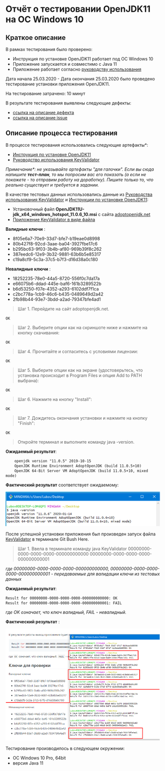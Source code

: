 # Отчёт о тестировании OpenJDK11 на ОС Windows 10

## Краткое описание

В рамках тестирования было проверено:

* Инструкция по установке OpenJDK11 работает под ОС Windows 10
* Приложение запускается и совместимо с Java 11
* Приложение работает согласно [руководству использования](https://github.com/netology-code/javaqa-homeworks/blob/master/intro/user-manual.md)

Дата начала 25.03.2020 - Дата окончания 25.03.2020 было проведено тестирование установки приложения OpenJDK11.

На тестирование затрачено: 10 минут

В результате тестирования выявлены следующие дефекты:
* [ссылка на описание дефекта](https://github.com/netology-code/javaqa-homeworks/blob/master/intro/user-manual.md)
* [ссылка на описание issue](https://github.com/netology-code/javaqa-homeworks/blob/master/intro/user-manual.md)

## Описание процесса тестирования

В процессе тестирования использовались следующие артефакты*:
* [Инструкция по установке OpenJDK11](https://github.com/netology-code/javaqa-homeworks/blob/master/intro/openjdk11-manual.md)
* [Руководство использования KeyValidator](https://github.com/netology-code/javaqa-homeworks/blob/master/intro/user-manual.md)

*Примечание\*: не указывайте артефакты "для галочки". Если вы сюда напишите **тест-план**, то мы попросим вас его показать (а если не покажете - то отправим работу на доработку). Пишите только то, что реально существует и требуется в задании.*

В качестве тестовых данных использовались данные из [Руководства использования KeyValidator](https://github.com/netology-code/javaqa-homeworks/blob/master/intro/user-manual.md) и [Инструкции по установке OpenJDK11](https://github.com/netology-code/javaqa-homeworks/blob/master/intro/openjdk11-manual.md):

* Установочный файл **OpenJDK11U-jdk_x64_windows_hotspot_11.0.6_10.msi** с сайта [adoptopenjdk.net](https://adoptopenjdk.net/)
* [Приложение KeyValidator в виде файла](https://github.com/netology-code/javaqa-homeworks/blob/master/intro/artifacts/KeyValidator.class)

**Валидные ключи** :

 * 8f05e6a7-70e9-33d7-bfe7-b19eae0d8998
 * 80b427f8-92cd-3aae-ba04-3927fbe17c6
 * b295bc63-9f03-3b4b-af80-969b39f8c262
 * 387eedc6-12e9-3b32-9881-63b6b5e85317
 * c19a8cf9-5c3a-37c5-b7f3-d16d38a0c180
    
**Невалидные ключи** :

 * 18252235-78e0-44a5-8720-556f0c7da17a
 * e66075b6-ddad-445e-baf6-161b3289522b
 * b6d53250-f07e-4352-a293-6102ddf7f1ca
 * c2bc778a-1cb9-46c6-b435-0489649d2a42
 * 2fb98b44-93e7-3bdd-a2ad-79347bfe4ad1
 
>Шаг 1. Перейдите на сайт adoptopenjdk.net. 

    ОК
    
>Шаг 2. Выберите опции как на скриншоте ниже и нажмите на кнопку скачивания:

    ОК

>Шаг 4. Прочитайте и согласитесь с условиями лицензии:

    ОК

>Шаг 5. Выберите опции как на экране (удостоверьтесь, что установка происходит в Program Files и опция Add to PATH выбрана):
    
    ОК

>Шаг 6. Нажмите на кнопку "Install":

    ОК

>Шаг 7. Дождитесь окончания установки и нажмите на кнопку "Finish":

    ОК

>Откройте терминал и выполните команду java -version. 

**Ожидаемый результат**:

        openjdk version "11.0.5" 2019-10-15
        OpenJDK Runtime Environment AdoptOpenJDK (build 11.0.5+10)
        OpenJDK 64-Bit Server VM AdoptOpenJDK (build 11.0.5+10, mixed mode)

**Фактический результат** соответствует ожидаемому:

![Java-version](https://github.com/voevodina/images/blob/master/java_version.png)

После успешной установки приложения был произведен запуск файла [KeyValidator](https://github.com/netology-code/javaqa-homeworks/blob/master/intro/artifacts/KeyValidator.class) в терминале Git Bush Here.

>Шаг 1. Ввела в терминале команду java KeyValidator 00000000-0000-0000-0000-000000000000 00000000-0000-0000-0000-000000000001 

*где 00000000-0000-0000-0000-000000000000, 00000000-0000-0000-0000-000000000001 - передаваемые для валидации ключи из тестовых данных*

**Ожидаемый результат**:

    Result for 00000000-0000-0000-0000-000000000000: OK
    Result for 00000000-0000-0000-0000-000000000001: FAIL


*где OK означает, что ключ валидный, FAIL - невалидный.*    

**Фактический результат** :

![Keys](https://github.com/voevodina/images/blob/master/keys.png)

Тестирование производилось в следующем окружении:

* ОС Windows 10 Pro, 64bit
* версия Java 11
